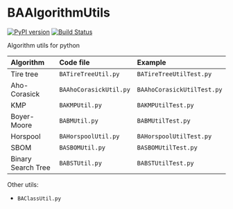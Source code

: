 # BAAlgorithmUtils

[![PyPI version](https://badge.fury.io/py/BAAlgorithmUtils.svg)](https://badge.fury.io/py/BAAlgorithmUtils)
[![Build Status](https://travis-ci.org/BenArvin/BAAlgorithmUtils.svg?branch=master)](https://travis-ci.org/BenArvin/BAAlgorithmUtils)

Algorithm utils for python

| Algorithm | Code file | Example |
| :--- | :--- | :--- |
| Tire tree | `BATireTreeUtil.py` | `BATireTreeUtilTest.py` |
| Aho-Corasick | `BAAhoCorasickUtil.py` | `BAAhoCorasickUtilTest.py` |
| KMP | `BAKMPUtil.py` | `BAKMPUtilTest.py` |
| Boyer-Moore | `BABMUtil.py` | `BABMUtilTest.py` |
| Horspool | `BAHorspoolUtil.py` | `BAHorspoolUtilTest.py` |
| SBOM | `BASBOMUtil.py` | `BASBOMUtilTest.py` |
| Binary Search Tree | `BABSTUtil.py` | `BABSTUtilTest.py` |

Other utils:

- `BAClassUtil.py`